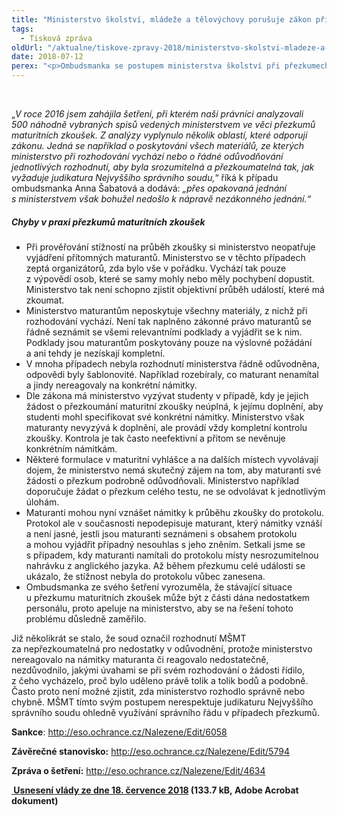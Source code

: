 ```yaml
---
title: "Ministerstvo školství, mládeže a tělovýchovy porušuje zákon při přezkumech maturitních zkoušek"
tags:
  - Tisková zpráva
oldUrl: "/aktualne/tiskove-zpravy-2018/ministerstvo-skolstvi-mladeze-a-telovychovy-porusuje-zakon-pri-prezkumech-maturitnich-zk"
date: 2018-07-12
perex: "<p>Ombudsmanka se postupem ministerstva školství při přezkumech maturitních zkoušek zabývá již od roku 2014. Přes opakovaná upozornění se na nezákonné praxi ministerstva mnoho nezměnilo. Maturita je často první životní událostí, kdy se mladí lidé dostávají do kontaktu se státní mocí. Nezájem státu vypořádat se s námitkami maturantů zasévá u mladých lidí nedůvěru ve stát jako takový.</p>"
---
```


<!-- imported from the old website -->

<br /><p>„<i>V roce 2016 jsem zahájila šetření, při kterém naši právníci analyzovali 500 náhodně vybraných spisů vedených ministerstvem ve věci přezkumů maturitních zkoušek. Z analýzy vyplynulo několik oblastí, které odporují zákonu. Jedná se například o poskytování všech materiálů, ze kterých ministerstvo při rozhodování vychází nebo o řádné odůvodňování jednotlivých rozhodnutí, aby byla srozumitelná a přezkoumatelná tak, jak vyžaduje judikatura Nejvyššího správního soudu,</i>“ říká k případu ombudsmanka Anna Šabatová a dodává: <i>„přes opakovaná jednání s ministerstvem však bohužel nedošlo k nápravě nezákonného jednání.“</i></p> <h5>Chyby v praxi přezkumů maturitních zkoušek</h5> <p></p><ul><li>Při prověřování stížností na průběh zkoušky si ministerstvo neopatřuje vyjádření přítomných maturantů. Ministerstvo se v těchto případech zeptá organizátorů, zda bylo vše v pořádku. Vychází tak pouze z výpovědí osob, které se samy mohly nebo měly pochybení dopustit. Ministerstvo tak není schopno zjistit objektivní průběh událostí, které má zkoumat.</li><li>Ministerstvo maturantům neposkytuje všechny materiály, z nichž při rozhodování vychází. Není tak naplněno zákonné právo maturantů se řádně seznámit se všemi relevantními podklady a vyjádřit se k nim. Podklady jsou maturantům poskytovány pouze na výslovné požádání a ani tehdy je nezískají kompletní.</li><li>V mnoha případech nebyla rozhodnutí ministerstva řádně odůvodněna, odpovědi byly šablonovité. Například rozebíraly, co maturant nenamítal a jindy nereagovaly na konkrétní námitky.</li><li>Dle zákona má ministerstvo vyzývat studenty v případě, kdy je jejich žádost o přezkoumání maturitní zkoušky neúplná, k jejímu doplnění, aby studenti mohl specifikovat své konkrétní námitky. Ministerstvo však maturanty nevyzývá k doplnění, ale provádí vždy kompletní kontrolu zkoušky. Kontrola je tak často neefektivní a přitom se nevěnuje konkrétním námitkám.</li><li>Některé formulace v maturitní vyhlášce a na dalších místech vyvolávají dojem, že ministerstvo nemá skutečný zájem na tom, aby maturanti své žádosti o přezkum podrobně odůvodňovali. Ministerstvo například doporučuje žádat o přezkum celého testu, ne se odvolávat k jednotlivým úlohám.</li><li>Maturanti mohou nyní vznášet námitky k průběhu zkoušky do protokolu. Protokol ale v současnosti nepodepisuje maturant, který námitky vznáší a není jasné, jestli jsou maturanti seznámeni s obsahem protokolu a mohou vyjádřit případný nesouhlas s jeho zněním. Setkali jsme se s případem, kdy maturanti namítali do protokolu místy nesrozumitelnou nahrávku z anglického jazyka. Až během přezkumu celé události se ukázalo, že stížnost nebyla do protokolu vůbec zanesena.</li><li>Ombudsmanka ze svého šetření vyrozuměla, že stávající situace u přezkumu maturitních zkoušek může být z části dána nedostatkem personálu, proto apeluje na ministerstvo, aby se na řešení tohoto problému důsledně zaměřilo.</li></ul><p></p> <p>Již několikrát se stalo, že soud označil rozhodnutí MŠMT za nepřezkoumatelná pro nedostatky v odůvodnění, protože ministerstvo nereagovalo na námitky maturanta či reagovalo nedostatečně, nezdůvodnilo, jakými úvahami se při svém rozhodování o žádosti řídilo, z čeho vycházelo, proč bylo uděleno právě tolik a tolik bodů a podobně. Často proto není možné zjistit, zda ministerstvo rozhodlo správně nebo chybně. MŠMT tímto svým postupem nerespektuje judikaturu Nejvyššího správního soudu ohledně využívání správního řádu v případech přezkumů.  </p> <p><b>Sankce</b>: <a title="Otevření do nového okna" href="http://eso.ochrance.cz/Nalezene/Edit/6058" target="_blank">http://eso.ochrance.cz/Nalezene/Edit/6058</a> </p> <p><b>Závěrečné stanovisko:</b> <a title="Otevření do nového okna" href="http://eso.ochrance.cz/Nalezene/Edit/5794" target="_blank">http://eso.ochrance.cz/Nalezene/Edit/5794</a> </p> <p><b>Zpráva o šetření:</b> <a title="Otevření do nového okna" href="http://eso.ochrance.cz/Nalezene/Edit/4634" target="_blank">http://eso.ochrance.cz/Nalezene/Edit/4634</a> </p><p class="MsoBodyText"><b><a title="Otevření do nového okna" href="/uploads-import/Zvlastni_opravneni/Vlada/Maturity_usneseni_vlady.pdf" target="_blank"> Usnesení vlády ze dne 18. července 2018</a> (133.7 kB, Adobe Acrobat dokument)</b></p><br />
